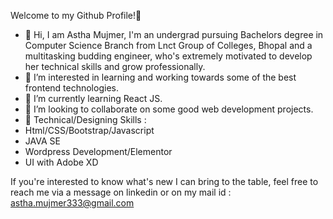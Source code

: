 Welcome to my Github Profile!👋

- 🌱 Hi, I am Astha Mujmer, I'm an undergrad pursuing Bachelors degree in Computer Science Branch from Lnct Group of Colleges, Bhopal and a multitasking budding engineer, who's extremely motivated to develop her technical skills and grow professionally.
- 🌱 I’m interested in learning and working towards some of the best frontend technologies.
- 🌱 I’m currently learning React JS.
- 🌱 I’m looking to collaborate on some good web development projects.
- 🌱 Technical/Designing Skills :
- Html/CSS/Bootstrap/Javascript
- JAVA SE
- Wordpress Development/Elementor
- UI with Adobe XD

If you're interested to know what's new I can bring to the table, feel free to reach me via a message on linkedin or on my mail id : astha.mujmer333@gmail.com
